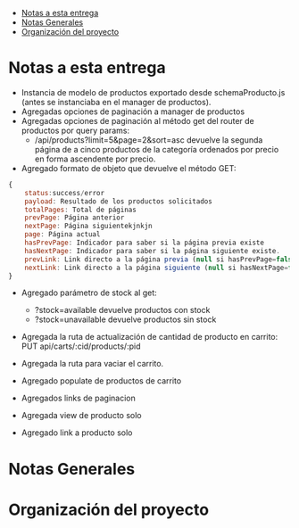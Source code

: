 - [Notas a esta entrega](#org1d30648)
- [Notas Generales](#orgffd2384)
- [Organización del proyecto](#orgb10cff6)



<a id="org1d30648"></a>

# Notas a esta entrega

-   Instancia de modelo de productos exportado desde schemaProducto.js (antes se instanciaba en el manager de productos).
-   Agregadas opciones de paginación a manager de productos
-   Agregadas opciones de paginación al método get del router de productos por query params:
    -   /api/products?limit=5&page=2&sort=asc devuelve la segunda página de a cinco productos de la categoría ordenados por precio en forma ascendente por precio.
-   Agregado formato de objeto que devuelve el método GET:

```js
{
	status:success/error
    payload: Resultado de los productos solicitados
    totalPages: Total de páginas
    prevPage: Página anterior
    nextPage: Página siguientekjnkjn
    page: Página actual
    hasPrevPage: Indicador para saber si la página previa existe
    hasNextPage: Indicador para saber si la página siguiente existe.
    prevLink: Link directo a la página previa (null si hasPrevPage=false)
    nextLink: Link directo a la página siguiente (null si hasNextPage=false)
}

```

-   Agregado parámetro de stock al get:
    -   ?stock=available devuelve productos con stock
    -   ?stock=unavailable devuelve productos sin stock

-   Agregada la ruta de actualización de cantidad de producto en carrito: PUT api/carts/:cid/products/:pid

-   Agregada la ruta para vaciar el carrito.

-   Agregado populate de productos de carrito

-   Agregados links de paginacion

-   Agregada view de producto solo

-   Agregado link a producto solo


<a id="orgffd2384"></a>

# Notas Generales


<a id="orgb10cff6"></a>

# Organización del proyecto

